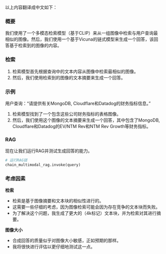 以上内容翻译成中文如下：

### 概要

我们使用了一个多模态检索模型（基于CLIP）来从一组图像中检索与用户查询最相似的图像。然后，我们使用一个基于Vicuna的链式模型来生成一个回答，该回答基于检索到的图像的内容。

### 检索

1. 检索模型首先根据查询中的文本内容从图像中检索最相似的图像。
2. 然后，我们使用检索到的图像的文本摘要来生成一个回答。

### 示例

用户查询：“请提供有关MongoDB, Cloudflare和Datadog的财务指标信息。”

1. 检索模型找到了一个包含这些公司财务指标的表格图像。
2. 然后，我们使用这个图像的文本摘要来生成一个回答，其中包含了MongoDB, Cloudflare和Datadog的EV/NTM Rev和NTM Rev Growth等财务指标。

### RAG

现在让我们运行RAG并测试生成回答的能力。

```python
# 运行RAG链
chain_multimodal_rag.invoke(query)
```

### 考虑因素

**检索**

* 检索是基于图像摘要和文本块的相似性进行的。
* 这需要一些仔细的考虑，因为图像检索可能会因为存在竞争的文本块而失败。
* 为了解决这个问题，我生成了更大的（4k标记）文本块，并为检索对其进行摘要。

**图像大小**

* 合成回答的质量似乎对图像大小敏感，正如预期的那样。
* 我将很快进行评估以更仔细地测试这一点。